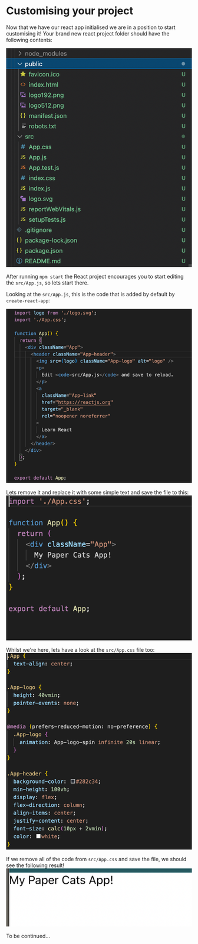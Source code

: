 # Customising your project

Now that we have our react app initialised we are in a position to start customising it!  Your brand new react project folder should have the following contents:

<img src='../assets/chapter-3-default-files.png' />

After running `npm start` the React project encourages you to start editing the `src/App.js`, so lets start there.

Looking at the `src/App.js`, this is the code that is added by default by `create-react-app`:

<img src='../assets/chapter-3-index.js.png' />

Lets remove it and replace it with some simple text and save the file to this:
<img src='../assets/chapter-3-changed-index.js.png' />

Whilst we're here, lets have a look at the `src/App.css` file too:
<img src='../assets/chapter-3-index.css.png' />

If we remove all of the code from `src/App.css` and save the file, we should see the following result!
<img src='../assets/chapter-3-changed-app.png' />

To be continued...